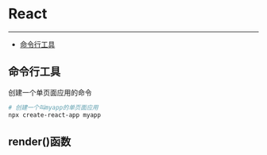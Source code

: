 # React

---

* [命令行工具](#命令行工具)

## 命令行工具



创建一个单页面应用的命令

```bash
# 创建一个叫myapp的单页面应用
npx create-react-app myapp
```

## render\(\)函数



